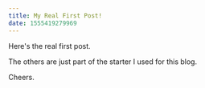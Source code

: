 ```yaml
---
title: My Real First Post!
date: 1555419279969
---
```


Here's the real first post.

The others are just part of the starter I used for this blog.

Cheers.